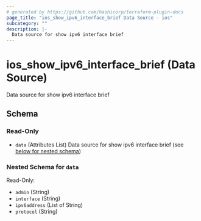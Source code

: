 ```yaml
---
# generated by https://github.com/hashicorp/terraform-plugin-docs
page_title: "ios_show_ipv6_interface_brief Data Source - ios"
subcategory: ""
description: |-
  Data source for show ipv6 interface brief
---
```


# ios_show_ipv6_interface_brief (Data Source)

Data source for show ipv6 interface brief



<!-- schema generated by tfplugindocs -->
## Schema

### Read-Only

- `data` (Attributes List) Data source for show ipv6 interface brief (see [below for nested schema](#nestedatt--data))

<a id="nestedatt--data"></a>
### Nested Schema for `data`

Read-Only:

- `admin` (String)
- `interface` (String)
- `ipv6address` (List of String)
- `protocol` (String)
